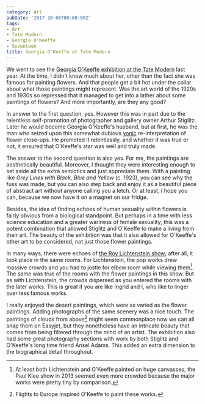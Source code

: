 ```yaml
---
category: Art
pubDate: '2017-10-08T00:00:00Z'
tags:
- Art
- Tate Modern
- Georgia O'Keeffe
- Seventeen
title: Georgia O'Keeffe at Tate Modern
---
```

We went to see the [Georgia O'Keeffe exhibition at the Tate Modern](http://www.tate.org.uk/whats-on/tate-modern/exhibition/georgia-okeeffe) last year. At the time, I didn't know much about her, other than the fact she was famous for painting flowers. And that people get a bit hot under the collar about what those paintings might represent. Was the art world of the 1920s and 1930s so repressed that it managed to get into a lather about some paintings of flowers? And more importantly, are they any good?

In answer to the first question, yes. However this was in part due to the relentless self-promotion of photographer and gallery owner Arthur Stiglitz. Later he would become Georgia O'Keeffe's husband, but at first, he was the man who seized upon this somewhat dubious [yonic](https://en.wiktionary.org/wiki/yonic) re-interpretation of flower close-ups. He promoted it relentlessly, and whether it was true or not, it ensured that O'Keeffe's star was well and truly made.

The answer to the second question is also yes. For me, the paintings are aesthetically beautiful. Moreover, I thought they were interesting enough to set aside all the extra semiotics and just appreciate them. With a painting like *Grey Lines with Black, Blue and Yellow* (c. 1923), you can see why the fuss was made, but you can also step back and enjoy it as a beautiful piece of abstract art without anyone calling you a letch. Or at least, I hope you can, because we now have it on a magnet on our fridge.

Besides, the idea of finding echoes of human sexuality within flowers is fairly obvious from a biological standpoint. But perhaps in a time with less science education and a greater wariness of female sexuality, this was a potent combination that allowed Stiglitz and O'Keeffe to make a living from their art. The beauty of the exhibition was that it also allowed for O'Keeffe's other art to be considered, not just those flower paintings.

In many ways, there were echoes of [the Roy Lichtenstein show](lichtenstein-at-tate-modern); after all, it took place in the same rooms. For Lichtenstein, the pop works drew massive crowds and you had to jostle for elbow room while viewing them[^1]. The same was true of the rooms with the flower paintings in this show. But as with Lichtenstein, the crowds dispersed as you entered the rooms with the later works. This is great if you are like Ingrid and I, who like to linger over less famous works.

I really enjoyed the desert paintings, which were as varied as the flower paintings. Adding photographs of the same scenery was a nice touch. The paintings of clouds from above[^2] might seem commonplace now we can all snap them on Easyjet, but they nonetheless have an intricate beauty that comes from being filtered through the mind of an artist. The exhibition also had some great photography sections with work by both Stiglitz and O'Keeffe's long time friend Ansel Adams. This added an extra dimension to the biographical detail throughout.

[^1]: At least both Lichtenstein and O'Keeffe painted on huge canvasses, the Paul Klee show in 2013 seemed even more crowded because the major works were pretty tiny by comparison.
[^2]: Flights to Europe inspired O'Keeffe to paint these works.